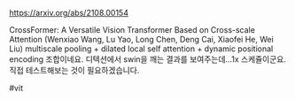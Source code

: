 https://arxiv.org/abs/2108.00154

CrossFormer: A Versatile Vision Transformer Based on Cross-scale Attention (Wenxiao Wang, Lu Yao, Long Chen, Deng Cai, Xiaofei He, Wei Liu)
multiscale pooling + dilated local self attention + dynamic positional encoding 조합이네요. 디텍션에서 swin을 깨는 결과를 보여주는데...1x 스케쥴이군요. 직접 테스트해보는 것이 필요하겠습니다.

#vit 